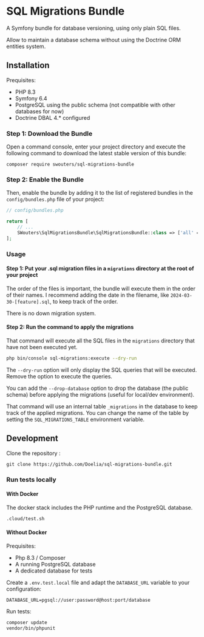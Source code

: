 # SQL Migrations Bundle

A Symfony bundle for database versioning, using only plain SQL files.

Allow to maintain a database schema without using the Doctrine ORM entities system.

## Installation

Prequisites:
- PHP 8.3
- Symfony 6.4
- PostgreSQL using the public schema (not compatible with other databases for now)
- Doctrine DBAL 4.* configured

### Step 1: Download the Bundle

Open a command console, enter your project directory and execute the
following command to download the latest stable version of this bundle:

```console
composer require swouters/sql-migrations-bundle
```

### Step 2: Enable the Bundle

Then, enable the bundle by adding it to the list of registered bundles
in the `config/bundles.php` file of your project:

```php
// config/bundles.php

return [
    // ...
    SWouters\SqlMigrationsBundle\SqlMigrationsBundle::class => ['all' => true],
];
```

### Usage

#### Step 1: Put your .sql migration files in a `migrations` directory at the root of your project

The order of the files is important, the bundle will execute them in the order of their names.
I recommend adding the date in the filename, like `2024-03-30-[feature].sql`, to keep track of the order.

There is no down migration system.

#### Step 2: Run the command to apply the migrations

That command will execute all the SQL files in the `migrations` directory that have not been executed yet.

```bash
php bin/console sql-migrations:execute --dry-run
```

The `--dry-run` option will only display the SQL queries that will be executed. Remove the option to execute the queries.

You can add the `--drop-database` option to drop the database (the public schema) before applying the migrations (useful for local/dev environment).

That command will use an internal table `_migrations` in the database to keep track of the applied migrations. You can change the name of the table by setting the `SQL_MIGRATIONS_TABLE` environment variable.

## Development

Clone the repository :
```
git clone https://github.com/Doelia/sql-migrations-bundle.git
```

### Run tests locally

#### With Docker

The docker stack includes the PHP runtime and the PostgreSQL database.

```bash
.cloud/test.sh
```

#### Without Docker

Prequisites:
- Php 8.3 / Composer
- A running PostgreSQL database
- A dedicated database for tests

Create a `.env.test.local` file and adapt the `DATABASE_URL` variable to your configuration:
```dotenv
DATABASE_URL=pgsql://user:password@host:port/database
```

Run tests:
```bash
composer update
vendor/bin/phpunit
```
